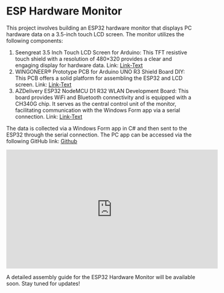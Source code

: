 # ESP Hardware Monitor

This project involves building an ESP32 hardware monitor that displays PC hardware data on a 3.5-inch touch LCD screen. The monitor utilizes the following components:

1. Seengreat 3.5 Inch Touch LCD Screen for Arduino: This TFT resistive touch shield with a resolution of 480×320 provides a clear and engaging display for hardware data. Link: [Link-Text](https://www.amazon.de/dp/B0CHRFH48D?psc=1&ref=ppx_yo2ov_dt_b_product_details)
2. WINGONEER® Prototype PCB for Arduino UNO R3 Shield Board DIY: This PCB offers a solid platform for assembling the ESP32 and LCD screen. Link: [Link-Text](https://www.amazon.de/dp/B01FTVTJT2?psc=1&ref=ppx_yo2ov_dt_b_product_details)
3. AZDelivery ESP32 NodeMCU D1 R32 WLAN Development Board: This board provides WiFi and Bluetooth connectivity and is equipped with a CH340G chip. It serves as the central control unit of the monitor, facilitating communication with the Windows Form app via a serial connection. Link: [Link-Text](https://www.amazon.de/dp/B08BV3L92G?psc=1&ref=ppx_yo2ov_dt_b_product_details)

The data is collected via a Windows Form app in C# and then sent to the ESP32 through the serial connection. The PC app can be accessed via the following GitHub link: [Github](https://github.com/llapp0612/ESP-Hardware-Monitor-PC-App)

<iframe width="560" height="315" src="https://www.youtube.com/watch?v=xE64i9O95Yg" frameborder="0" allowfullscreen></iframe>

A detailed assembly guide for the ESP32 Hardware Monitor will be available soon. Stay tuned for updates!
